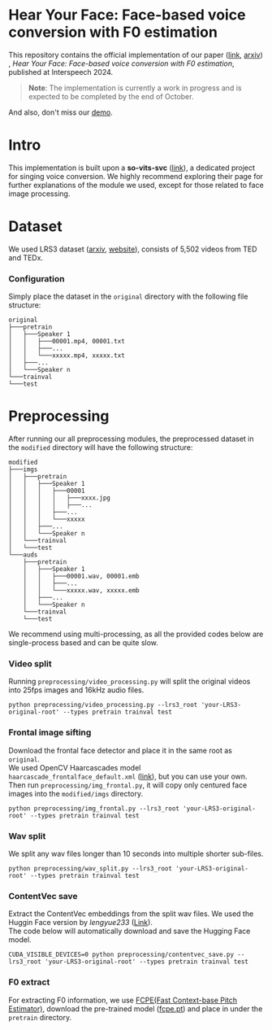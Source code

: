 # Hear Your Face: Face-based voice conversion with F0 estimation
This repository contains the official implementation of our paper
([link](https://www.isca-archive.org/interspeech_2024/lee24d_interspeech.html),
[arxiv](https://www.arxiv.org/abs/2408.09802))
, _Hear Your Face: Face-based voice conversion with F0 estimation_, published at Interspeech 2024.

> **Note**: The implementation is currently a work in progress and is expected to be completed by the end of October.

And also, don't miss our [demo](https://jaejunl.github.io/HYFace_Demo/).

# Intro
This implementation is built upon a __so-vits-svc__ ([link](https://github.com/svc-develop-team/so-vits-svc)), a dedicated project for singing voice conversion. We highly recommend exploring their page for further explanations of the module we used, except for those related to face image processing.

# Dataset
We used LRS3 dataset ([arxiv](https://arxiv.org/abs/1809.00496), [website](https://mmai.io/datasets/lip_reading/)), consists of 5,502 videos from TED and TEDx.

### Configuration
Simply place the dataset in the `original` directory with the following file structure:
```
original
├───pretrain
│   ├───Speaker 1
│   │   ├───00001.mp4, 00001.txt
│   │   ├───...
│   │   └───xxxxx.mp4, xxxxx.txt
│   ├───...
│   └───Speaker n
└───trainval
└───test
```

# Preprocessing
After running our all preprocessing modules, the preprocessed dataset in the `modified` directory will have the following structure:
```
modified
├───imgs
│   ├───pretrain
│   │   ├───Speaker 1
│   │   │   ├───00001
│   │   │   │   ├───xxxx.jpg
│   │   │   │   ├───...
│   │   │   ├───...
│   │   │   └───xxxxx
│   │   ├───...
│   │   └───Speaker n
│   └───trainval
│   └───test
└───auds
    ├───pretrain
    │   ├───Speaker 1
    │   │   ├───00001.wav, 00001.emb
    │   │   ├───...
    │   │   └───xxxxx.wav, xxxxx.emb
    │   ├───...
    │   └───Speaker n
    └───trainval
    └───test
```
We recommend using multi-processing, as all the provided codes below are single-process based and can be quite slow.

### Video split
Running `preprocessing/video_processing.py` will split the original videos into 25fps images and 16kHz audio files.
```
python preprocessing/video_processing.py --lrs3_root 'your-LRS3-original-root' --types pretrain trainval test
```

### Frontal image sifting
Download the frontal face detector and place it in the same root as `original`.\
We used OpenCV Haarcascades model `haarcascade_frontalface_default.xml` ([link](https://github.com/kipr/opencv/tree/master/data/haarcascades)), but you can use your own.\
Then run `preprocessing/img_frontal.py`, it will copy only centured face images into the `modified/imgs` directory.
```
python preprocessing/img_frontal.py --lrs3_root 'your-LRS3-original-root' --types pretrain trainval test
```

### Wav split
We split any wav files longer than 10 seconds into multiple shorter sub-files.
```
python preprocessing/wav_split.py --lrs3_root 'your-LRS3-original-root' --types pretrain trainval test
```

### ContentVec save
Extract the ContentVec embeddings from the split wav files. We used the Huggin Face version by _lengyue233_ ([Link](https://huggingface.co/lengyue233/content-vec-best)).\
The code below will automatically download and save the Hugging Face model.
```
CUDA_VISIBLE_DEVICES=0 python preprocessing/contentvec_save.py --lrs3_root 'your-LRS3-original-root' --types pretrain trainval test
```

### F0 extract
For extracting F0 information, we use [FCPE(Fast Context-base Pitch Estimator)](https://github.com/CNChTu/FCPE), download the pre-trained model ([fcpe.pt](https://huggingface.co/datasets/ylzz1997/rmvpe_pretrain_model/resolve/main/fcpe.pt)) and place in under the `pretrain` directory.

